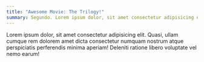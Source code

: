 ```yaml
---
title: "Awesome Movie: The Trilogy!"
summary: Segundo. Lorem ipsum dolor, sit amet consectetur adipisicing elit.
---
```


Lorem ipsum dolor, sit amet consectetur adipisicing elit. Quasi, ullam cumque rem dolorem amet
dicta consectetur numquam nostrum atque perspiciatis perferendis minima aperiam! Deleniti ratione
libero voluptate vel nemo earum!
